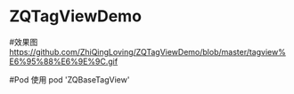 # ZQTagViewDemo

#效果图
https://github.com/ZhiQingLoving/ZQTagViewDemo/blob/master/tagview%E6%95%88%E6%9E%9C.gif

#Pod 使用
pod 'ZQBaseTagView'
